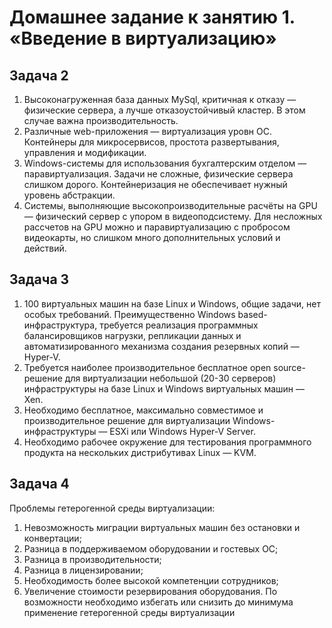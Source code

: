 # Домашнее задание к занятию 1.  «Введение в виртуализацию»

## Задача 2
1. Высоконагруженная база данных MySql, критичная к отказу — физические сервера, а лучше отказоустойчивый кластер. В этом случае важна производительность.
2. Различные web-приложения — виртуализация уровн ОС. Контейнеры для микросервисов, простота развертывания, управления и модификации.
3. Windows-системы для использования бухгалтерским отделом — паравиртуализация. Задачи не сложные, физические сервера слишком дорого. Контейнеризация не обеспечивает нужный уровень абстракции.
4. Системы, выполняющие высокопроизводительные расчёты на GPU — физический сервер с упором в видеоподсистему. Для несложных рассчетов на GPU можно и паравиртуализацию с пробросом видеокарты, но слишком много дополнительных условий и действий.

## Задача 3
1. 100 виртуальных машин на базе Linux и Windows, общие задачи, нет особых требований. Преимущественно Windows based-инфраструктура, требуется реализация программных балансировщиков нагрузки, репликации данных и автоматизированного механизма создания резервных копий — Hyper-V.
2. Требуется наиболее производительное бесплатное open source-решение для виртуализации небольшой (20-30 серверов) инфраструктуры на базе Linux и Windows виртуальных машин — Xen.
3. Необходимо бесплатное, максимально совместимое и производительное решение для виртуализации Windows-инфраструктуры — ESXi или Windows Hyper-V Server.
4. Необходимо рабочее окружение для тестирования программного продукта на нескольких дистрибутивах Linux — KVM.

## Задача 4
Проблемы гетерогенной среды виртуализации:
1. Невозможность миграции виртуальных машин без остановки и конвертации;
2. Разница в поддерживаемом оборудовании и гостевых ОС;
3. Разница в производительности;
4. Разница в лицензировании;
5. Необходимость более высокой компетенции сотрудников;
6. Увеличение стоимости резервирования оборудования.
По возможности необходимо избегать или снизить до минимума применение гетерогенной среды виртуализации